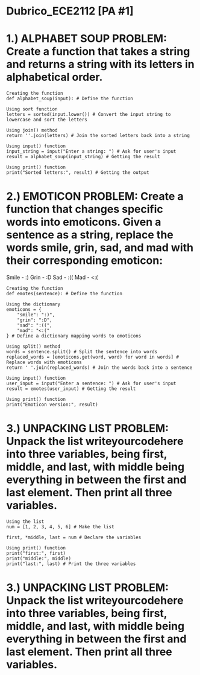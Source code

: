 # Dubrico_ECE2112 [PA #1]

# 1.) ALPHABET SOUP PROBLEM: Create a function that takes a string and returns a string with its letters in alphabetical order.

    Creating the function
    def alphabet_soup(input): # Define the function

    Using sort function
    letters = sorted(input.lower()) # Convert the input string to lowercase and sort the letters

    Using join() method
    return ''.join(letters) # Join the sorted letters back into a string

    Using input() function
    input_string = input("Enter a string: ") # Ask for user's input
    result = alphabet_soup(input_string) # Getting the result

    Using print() function
    print("Sorted letters:", result) # Getting the output


# 2.) EMOTICON PROBLEM: Create a function that changes specific words into emoticons. Given a sentence as a string, replace the words smile, grin, sad, and mad with their corresponding emoticon:

Smile - :) Grin - :D Sad - :(( Mad - <:(

    Creating the function
    def emotes(sentence): # Define the function

    Using the dictionary
    emoticons = {
        "smile": ":)",
        "grin": ":D",
        "sad": ":((",
        "mad": "<:("
    } # Define a dictionary mapping words to emoticons
    
    Using split() method
    words = sentence.split() # Split the sentence into words
    replaced_words = [emoticons.get(word, word) for word in words] # Replace words with emoticons
    return ' '.join(replaced_words) # Join the words back into a sentence

    Using input() function
    user_input = input("Enter a sentence: ") # Ask for user's input
    result = emotes(user_input) # Getting the result

    Using print() function
    print("Emoticon version:", result)


# 3.) UNPACKING LIST PROBLEM: Unpack the list writeyourcodehere into three variables, being first, middle, and last, with middle being everything in between the first and last element. Then print all three variables.

    Using the list
    num = [1, 2, 3, 4, 5, 6] # Make the list
    
    first, *middle, last = num # Declare the variables
    
    Using print() function
    print("first:", first)
    print("middle:", middle)
    print("last:", last) # Print the three variables


# 3.) UNPACKING LIST PROBLEM: Unpack the list writeyourcodehere into three variables, being first, middle, and last, with middle being everything in between the first and last element. Then print all three variables.
